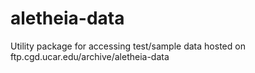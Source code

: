 # aletheia-data
Utility package for accessing test/sample data hosted on ftp.cgd.ucar.edu/archive/aletheia-data
